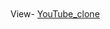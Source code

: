 <!DOCTYPE html>
<html lang="en">
<head>
    <meta charset="UTF-8">
    <meta http-equiv="X-UA-Compatible" content="IE=edge">
    <meta name="viewport" content="width=device-width, initial-scale=1.0"> 
    

</head>
<body>
    
<br>
<br>
    <div>View- <a target="blank" href="https://bheem-youtube.netlify.app/">YouTube_clone</a></div>
    
</body>
</html>
